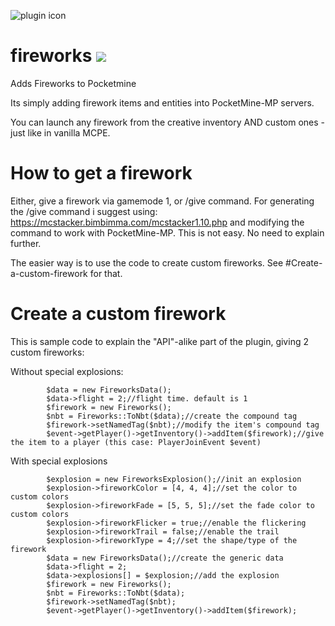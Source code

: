 ![plugin icon](https://github.com/thebigsmileXD/fireworks/blob/master/resources/fireworks_icon.png)

# fireworks [![](https://poggit.pmmp.io/shield.state/fireworks)](https://poggit.pmmp.io/p/fireworks)
Adds Fireworks to Pocketmine

Its simply adding firework items and entities into PocketMine-MP servers.

You can launch any firework from the creative inventory AND custom ones - just like in vanilla MCPE.

# How to get a firework
Either, give a firework via gamemode 1, or /give command.
For generating the /give command i suggest using: https://mcstacker.bimbimma.com/mcstacker1.10.php and modifying the command to work with PocketMine-MP. This is not easy. No need to explain further.

The easier way is to use the code to create custom fireworks. See #Create-a-custom-firework for that.

# Create a custom firework
This is sample code to explain the "API"-alike part of the plugin, giving 2 custom fireworks:

Without special explosions:
```
		$data = new FireworksData();
		$data->flight = 2;//flight time. default is 1
		$firework = new Fireworks();
		$nbt = Fireworks::ToNbt($data);//create the compound tag
		$firework->setNamedTag($nbt);//modify the item's compound tag
		$event->getPlayer()->getInventory()->addItem($firework);//give the item to a player (this case: PlayerJoinEvent $event)
```

With special explosions
```
		$explosion = new FireworksExplosion();//init an explosion
		$explosion->fireworkColor = [4, 4, 4];//set the color to custom colors
		$explosion->fireworkFade = [5, 5, 5];//set the fade color to custom colors
		$explosion->fireworkFlicker = true;//enable the flickering
		$explosion->fireworkTrail = false;//enable the trail
		$explosion->fireworkType = 4;//set the shape/type of the firework
		$data = new FireworksData();//create the generic data
		$data->flight = 2;
		$data->explosions[] = $explosion;//add the explosion
		$firework = new Fireworks();
		$nbt = Fireworks::ToNbt($data);
		$firework->setNamedTag($nbt);
		$event->getPlayer()->getInventory()->addItem($firework);
```